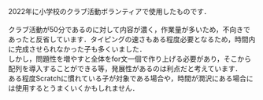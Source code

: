 2022年に小学校のクラブ活動ボランティアで使用したものです．<br>
<br>
クラブ活動が50分であるのに対して内容が濃く，作業量が多いため，不向きであったと反省しています．タイピングの速さもある程度必要となるため，時間内に完成させられなかった子も多くいました．<br>
しかし，問題性を増やすと全体をfor文一個で作り上げる必要があり，そこから配列を導入することができる等，発展性があるのは利点だと考えています．<br>
ある程度Scratchに慣れている子が対象である場合や，時間が潤沢にある場合には使用するとうまくいくかもしれません．